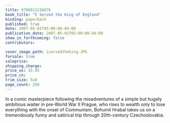 ```yaml
---
title: 9780811216876
book_title: "I Served the King of England"
binding: paperback
published: true
date: 2007-05-01T05:00:00-04:00
publication_date: 2007-05-01T05:00:00-04:00
show_in_forthcoming: false
contributors:

cover_image_path: iservedtheking.JPG
forsale: true
saleprice:
shipping_charge:
price_us: 15.95
price_cn:
trim_size: 5x8
page_count: 256
---
```

In a comic masterpiece following the misadventures of a simple but hugely ambitious waiter in pre-World War II Prague, who rises to wealth only to lose everything with the onset of Communism, Bohumil Hrabal takes us on a tremendously funny and satirical trip through 20th-century Czechoslovakia.

